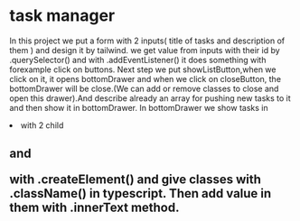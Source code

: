 # task manager

In this project we put a form with 2 inputs( title of tasks and description of them ) and design it by tailwind. we get value from inputs with their id by .querySelector() and with .addEventListener() it does something with forexample click on buttons. Next step we put showListButton,when we click on it, it opens bottomDrawer and when we click on closeButton, the bottomDrawer will be close.(We can add or remove classes to close and open this drawer).And describe already an array for pushing new tasks to it and then show it in bottomDrawer. In bottomDrawer we show tasks in <li> with 2 child <h2> and <p> with .createElement() and give classes with .className() in typescript. Then add value in them with .innerText method.